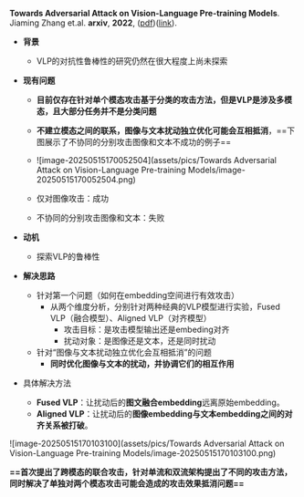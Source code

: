 **Towards Adversarial Attack on Vision-Language Pre-training Models**. Jiaming Zhang et.al. **arxiv**, **2022**, ([pdf](assets/pdfs/Towards_Adversarial_Attack_on_Vision-Language_Pre-training_Models.pdf))([link](http://arxiv.org/abs/2206.09391v2)).

- **背景**
  - VLP的对抗性鲁棒性的研究仍然在很大程度上尚未探索

- **现有问题**

  - **目前仅存在针对单个模态攻击基于分类的攻击方法，但是VLP是涉及多模态，且大部分任务并不是分类问题**
  - **不建立模态之间的联系，图像与文本扰动独立优化可能会互相抵消**，==下图展示了不协同的分别攻击图像和文本不成功的例子==
  - ![image-20250515170052504](assets/pics/Towards Adversarial Attack on Vision-Language Pre-training Models/image-20250515170052504.png)

  - 仅对图像攻击：成功
  - 不协同的分别攻击图像和文本：失败

- **动机**

  - 探索VLP的鲁棒性

- **解决思路**

  - 针对第一个问题（如何在embedding空间进行有效攻击）
    - 从两个维度分析，分别针对两种经典的VLP模型进行实验，Fused VLP（融合模型）、Aligned VLP（对齐模型）
      - 攻击目标：是攻击模型输出还是embeding对齐
      - 扰动对象：是图像还是文本，还是同时扰动
  - 针对“图像与文本扰动独立优化会互相抵消”的问题
    - **同时优化图像与文本的扰动，并协调它们的相互作用**

- 具体解决方法

  - **Fused VLP**：让扰动后的**图文融合embedding**远离原始embedding。
  - **Aligned VLP**：让扰动后的**图像embedding与文本embedding之间的对齐关系被打破**。

![image-20250515170103100](assets/pics/Towards Adversarial Attack on Vision-Language Pre-training Models/image-20250515170103100.png)





**==首次提出了跨模态的联合攻击，针对单流和双流架构提出了不同的攻击方法，同时解决了单独对两个模态攻击可能会造成的攻击效果抵消问题==**

